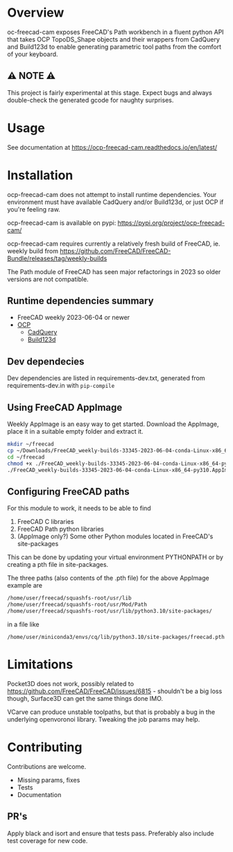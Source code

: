 # Overview

oc-freecad-cam exposes FreeCAD's Path workbench in a fluent python API that takes
OCP TopoDS_Shape objects and their wrappers from CadQuery and Build123d to enable generating
parametric tool paths from the comfort of your keyboard.

⚠ NOTE ⚠
--------

This project is fairly experimental at this stage. Expect bugs and always
double-check the generated gcode for naughty surprises.
# Usage

See documentation at 
https://ocp-freecad-cam.readthedocs.io/en/latest/

# Installation
ocp-freecad-cam does not attempt to install runtime dependencies. Your environment must have available
CadQuery and/or Build123d, or just OCP if you're feeling raw.

ocp-freecad-cam is available on pypi: https://pypi.org/project/ocp-freecad-cam/

ocp-freecad-cam requires currently a relatively fresh build of FreeCAD, ie. weekly build from
https://github.com/FreeCAD/FreeCAD-Bundle/releases/tag/weekly-builds

The Path module of FreeCAD has seen major refactorings in 2023 so older versions are not compatible.

## Runtime dependencies summary
* FreeCAD weekly 2023-06-04 or newer
* [OCP](https://github.com/CadQuery/OCP)
  * [CadQuery](https://github.com/CadQuery/cadquery)
  * [Build123d](https://github.com/gumyr/build123d)

## Dev dependecies

Dev dependencies are listed in requirements-dev.txt, generated from requirements-dev.in with `pip-compile`

## Using FreeCAD AppImage

Weekly AppImage is an easy way to get started. Download the AppImage, place it in a suitable empty folder
and extract it.

```bash
mkdir ~/freecad
cp ~/Downloads/FreeCAD_weekly-builds-33345-2023-06-04-conda-Linux-x86_64-py310.AppImage ~/freecad
cd ~/freecad
chmod +x ./FreeCAD_weekly-builds-33345-2023-06-04-conda-Linux-x86_64-py310.AppImage
./FreeCAD_weekly-builds-33345-2023-06-04-conda-Linux-x86_64-py310.AppImage --appimage-extract
```

## Configuring FreeCAD paths
For this module to work, it needs to be able to find 

1) FreeCAD C libraries
2) FreeCAD Path python libraries
3) (AppImage only?) Some other Python modules located in FreeCAD's site-packages

This can be done by updating your virtual environment PYTHONPATH or by creating a pth file in site-packages.

The three paths (also contents of the .pth file) for the above AppImage example are

```bash
/home/user/freecad/squashfs-root/usr/lib
/home/user/freecad/squashfs-root/usr/Mod/Path
/home/user/freecad/squashfs-root/usr/lib/python3.10/site-packages/
```

in a file like 

`/home/user/miniconda3/envs/cq/lib/python3.10/site-packages/freecad.pth`


# Limitations

Pocket3D does not work, possibly related to https://github.com/FreeCAD/FreeCAD/issues/6815 - shouldn't be a big loss
though, Surface3D can get the same things done IMO.

VCarve can produce unstable toolpaths, but that is probably a bug in the underlying openvoronoi library. Tweaking the 
job params may help.

# Contributing

Contributions are welcome.

* Missing params, fixes
* Tests
* Documentation

## PR's

Apply black and isort and ensure that tests pass. Preferably also include test coverage for new code.